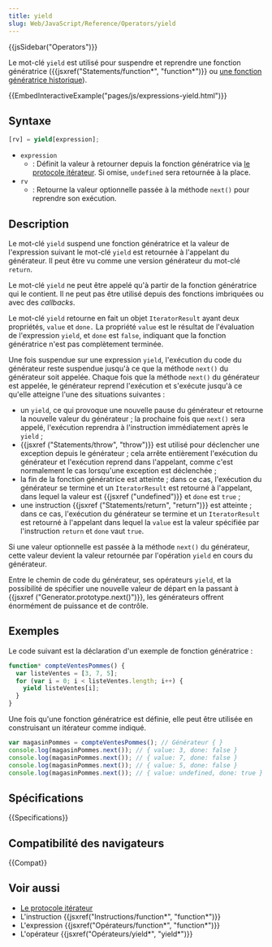 ```yaml
---
title: yield
slug: Web/JavaScript/Reference/Operators/yield
---
```


{{jsSidebar("Operators")}}

Le mot-clé `yield` est utilisé pour suspendre et reprendre une fonction génératrice ({{jsxref("Statements/function*", "function*")}} ou [une fonction génératrice historique](/fr/docs/Web/JavaScript/Reference/Statements/Legacy_generator_function)).

{{EmbedInteractiveExample("pages/js/expressions-yield.html")}}

## Syntaxe

```js
[rv] = yield[expression];
```

- `expression`
  - : Définit la valeur à retourner depuis la fonction génératrice via [le protocole itérateur](/fr/docs/Web/JavaScript/Reference/Les_protocoles_iteration#Le_protocole_«_itérateur_»). Si omise, `undefined` sera retournée à la place.
- `rv`
  - : Retourne la valeur optionnelle passée à la méthode `next()` pour reprendre son exécution.

## Description

Le mot-clé `yield` suspend une fonction génératrice et la valeur de l'expression suivant le mot-clé `yield` est retournée à l'appelant du générateur. Il peut être vu comme une version générateur du mot-clé `return`.

Le mot-clé `yield` ne peut être appelé qu'à partir de la fonction génératrice qui le contient. Il ne peut pas être utilisé depuis des fonctions imbriquées ou avec des _callbacks_.

Le mot-clé `yield` retourne en fait un objet `IteratorResult` ayant deux propriétés, `value` et `done.` La propriété `value` est le résultat de l'évaluation de l'expression `yield`, et `done` est `false`, indiquant que la fonction génératrice n'est pas complètement terminée.

Une fois suspendue sur une expression `yield`, l'exécution du code du générateur reste suspendue jusqu'à ce que la méthode `next()` du générateur soit appelée. Chaque fois que la méthode `next()` du générateur est appelée, le générateur reprend l'exécution et s'exécute jusqu'à ce qu'elle atteigne l'une des situations suivantes :

- un `yield`, ce qui provoque une nouvelle pause du générateur et retourne la nouvelle valeur du générateur ; la prochaine fois que `next()` sera appelé, l'exécution reprendra à l'instruction immédiatement après le `yield` ;
- {{jsxref ("Statements/throw", "throw")}} est utilisé pour déclencher une exception depuis le générateur ; cela arrête entièrement l'exécution du générateur et l'exécution reprend dans l'appelant, comme c'est normalement le cas lorsqu'une exception est déclenchée ;
- la fin de la fonction génératrice est atteinte ; dans ce cas, l'exécution du générateur se termine et un `IteratorResult` est retourné à l'appelant, dans lequel la valeur est {{jsxref ("undefined")}} et `done` est `true`&nbsp;;
- une instruction {{jsxref ("Statements/return", "return")}} est atteinte ; dans ce cas, l'exécution du générateur se termine et un `IteratorResult` est retourné à l'appelant dans lequel la `value` est la valeur spécifiée par l'instruction `return` et `done` vaut `true`.

Si une valeur optionnelle est passée à la méthode `next()` du générateur, cette valeur devient la valeur retournée par l'opération `yield` en cours du générateur.

Entre le chemin de code du générateur, ses opérateurs `yield`, et la possibilité de spécifier une nouvelle valeur de départ en la passant à {{jsxref ("Generator.prototype.next()")}}, les générateurs offrent énormément de puissance et de contrôle.

## Exemples

Le code suivant est la déclaration d'un exemple de fonction génératrice :

```js
function* compteVentesPommes() {
  var listeVentes = [3, 7, 5];
  for (var i = 0; i < listeVentes.length; i++) {
    yield listeVentes[i];
  }
}
```

Une fois qu'une fonction génératrice est définie, elle peut être utilisée en construisant un itérateur comme indiqué.

```js
var magasinPommes = compteVentesPommes(); // Générateur { }
console.log(magasinPommes.next()); // { value: 3, done: false }
console.log(magasinPommes.next()); // { value: 7, done: false }
console.log(magasinPommes.next()); // { value: 5, done: false }
console.log(magasinPommes.next()); // { value: undefined, done: true }
```

## Spécifications

{{Specifications}}

## Compatibilité des navigateurs

{{Compat}}

## Voir aussi

- [Le protocole itérateur](/fr/docs/Web/JavaScript/Guide/Le_protocole_iterator)
- L'instruction {{jsxref("Instructions/function*", "function*")}}
- L'expression {{jsxref("Opérateurs/function*", "function*")}}
- L'opérateur {{jsxref("Opérateurs/yield*", "yield*")}}
